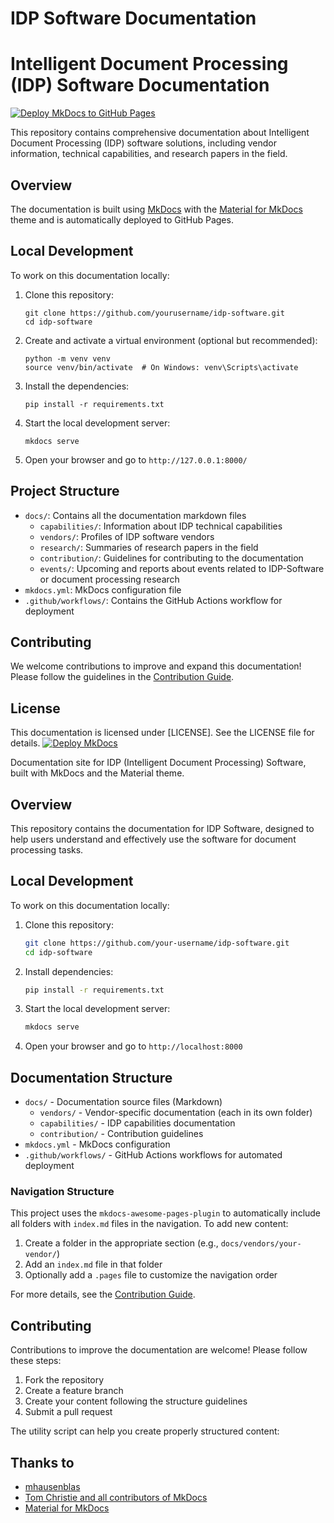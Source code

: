 # IDP Software Documentation
# Intelligent Document Processing (IDP) Software Documentation

[![Deploy MkDocs to GitHub Pages](https://github.com/yourusername/idp-software/actions/workflows/deploy-mkdocs.yml/badge.svg)](https://github.com/yourusername/idp-software/actions/workflows/deploy-mkdocs.yml)

This repository contains comprehensive documentation about Intelligent Document Processing (IDP) software solutions, including vendor information, technical capabilities, and research papers in the field.

## Overview

The documentation is built using [MkDocs](https://www.mkdocs.org/) with the [Material for MkDocs](https://squidfunk.github.io/mkdocs-material/) theme and is automatically deployed to GitHub Pages.

## Local Development

To work on this documentation locally:

1. Clone this repository:
   ```
   git clone https://github.com/yourusername/idp-software.git
   cd idp-software
   ```

2. Create and activate a virtual environment (optional but recommended):
   ```
   python -m venv venv
   source venv/bin/activate  # On Windows: venv\Scripts\activate
   ```

3. Install the dependencies:
   ```
   pip install -r requirements.txt
   ```

4. Start the local development server:
   ```
   mkdocs serve
   ```

5. Open your browser and go to `http://127.0.0.1:8000/`

## Project Structure

- `docs/`: Contains all the documentation markdown files
  - `capabilities/`: Information about IDP technical capabilities
  - `vendors/`: Profiles of IDP software vendors
  - `research/`: Summaries of research papers in the field
  - `contribution/`: Guidelines for contributing to the documentation
  - `events/`: Upcoming and reports about events related to IDP-Software or document processing research
- `mkdocs.yml`: MkDocs configuration file
- `.github/workflows/`: Contains the GitHub Actions workflow for deployment

## Contributing

We welcome contributions to improve and expand this documentation! Please follow the guidelines in the [Contribution Guide](docs/contribution/index.md).

## License

This documentation is licensed under [LICENSE]. See the LICENSE file for details.
[![Deploy MkDocs](https://github.com/your-username/idp-software/actions/workflows/deploy-docs.yml/badge.svg)](https://github.com/your-username/idp-software/actions/workflows/deploy-docs.yml)

Documentation site for IDP (Intelligent Document Processing) Software, built with MkDocs and the Material theme.

## Overview

This repository contains the documentation for IDP Software, designed to help users understand and effectively use the software for document processing tasks.

## Local Development

To work on this documentation locally:

1. Clone this repository:
   ```bash
   git clone https://github.com/your-username/idp-software.git
   cd idp-software
   ```

2. Install dependencies:
   ```bash
   pip install -r requirements.txt
   ```

3. Start the local development server:
   ```bash
   mkdocs serve
   ```

4. Open your browser and go to `http://localhost:8000`

## Documentation Structure

- `docs/` - Documentation source files (Markdown)
  - `vendors/` - Vendor-specific documentation (each in its own folder)
  - `capabilities/` - IDP capabilities documentation
  - `contribution/` - Contribution guidelines
- `mkdocs.yml` - MkDocs configuration
- `.github/workflows/` - GitHub Actions workflows for automated deployment

### Navigation Structure

This project uses the `mkdocs-awesome-pages-plugin` to automatically include all folders with `index.md` files in the navigation. To add new content:

1. Create a folder in the appropriate section (e.g., `docs/vendors/your-vendor/`)
2. Add an `index.md` file in that folder
3. Optionally add a `.pages` file to customize the navigation order

For more details, see the [Contribution Guide](docs/contribution/index.md).

## Contributing

Contributions to improve the documentation are welcome! Please follow these steps:

1. Fork the repository
2. Create a feature branch
3. Create your content following the structure guidelines
4. Submit a pull request

The utility script can help you create properly structured content:

## Thanks to

- [mhausenblas](https://github.com/marketplace/actions/deploy-mkdocs)
- [Tom Christie and all contributors of MkDocs](https://github.com/mkdocs/mkdocs/blob/master/docs/index.md)
- [Material for MkDocs](https://github.com/squidfunk/mkdocs-material)
